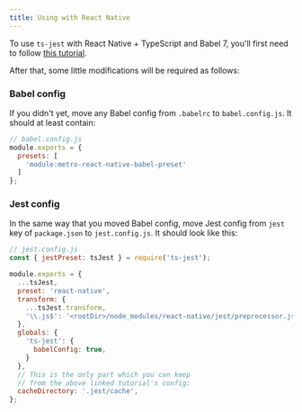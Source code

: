 ```yaml
---
title: Using with React Native
---
```


To use `ts-jest` with React Native + TypeScript and Babel 7, you'll first need to follow [this tutorial](https://facebook.github.io/react-native/blog/2018/05/07/using-typescript-with-react-native).

After that, some little modifications will be required as follows:

### Babel config

If you didn't yet, move any Babel config from `.babelrc` to `babel.config.js`. It should at least contain:

```js
// babel.config.js
module.exports = {
  presets: [
    'module:metro-react-native-babel-preset'
  ]
};
```

### Jest config

In the same way that you moved Babel config, move Jest config from `jest` key of `package.json` to `jest.config.js`. It should look like this:

```js
// jest.config.js
const { jestPreset: tsJest } = require('ts-jest');

module.exports = {
  ...tsJest,
  preset: 'react-native',
  transform: {
    ...tsJest.transform,
    '\\.js$': '<rootDir>/node_modules/react-native/jest/preprocessor.js',
  },
  globals: {
    'ts-jest': {
      babelConfig: true,
    }
  },
  // This is the only part which you can keep
  // from the above linked tutorial's config:
  cacheDirectory: '.jest/cache',
};
```
